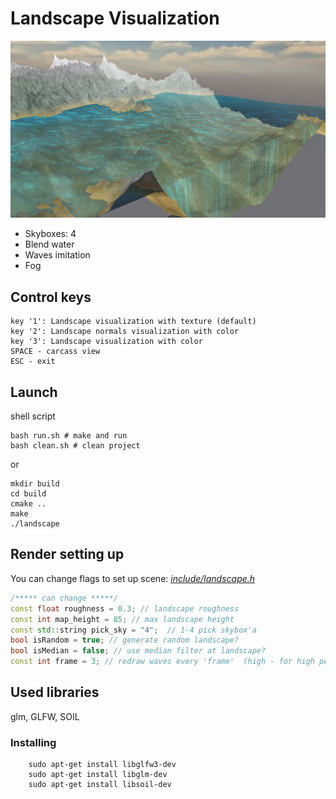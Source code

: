# Landscape Visualization

![](./img/landscape6.png)

* Skyboxes: 4
* Blend water
* Waves imitation
* Fog

## Control keys
    key '1': Landscape visualization with texture (default)
    key '2': Landscape normals visualization with color
    key '3': Landscape visualization with color
    SPACE - carcass view
    ESC - exit

## Launch

shell script

    bash run.sh # make and run
    bash clean.sh # clean project

or

    mkdir build
    cd build 
    cmake ..
    make
    ./landscape 

## Render setting up 
You can change flags to set up scene: _[include/landscape.h](include/landscape.h)_

```cpp
/***** can change *****/
const float roughness = 0.3; // landscape roughness  
const int map_height = 85; // max landscape height
const std::string pick_sky = "4";  // 1-4 pick skybox'a
bool isRandom = true; // generate random landscape?
bool isMedian = false; // use median filter at landscape?
const int frame = 3; // redraw waves every 'frame'  (high - for high perfomance)
```

## Used libraries
glm, GLFW, SOIL

### Installing

        sudo apt-get install libglfw3-dev
        sudo apt-get install libglm-dev
        sudo apt-get install libsoil-dev
